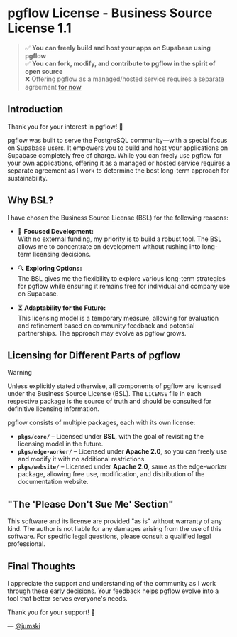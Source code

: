# pgflow License - Business Source License 1.1

> ✅ **You can freely build and host your apps on Supabase using pgflow**  
> ✅ **You can fork, modify, and contribute to pgflow in the spirit of open source**  
> ❌ Offering pgflow as a managed/hosted service requires a separate agreement **<u>for now</u>** 

## Introduction

Thank you for your interest in pgflow! 🙏

pgflow was built to serve the PostgreSQL community—with a special focus on Supabase users. It empowers you to build and host your applications on Supabase completely free of charge. While you can freely use pgflow for your own applications, offering it as a managed or hosted service requires a separate agreement as I work to determine the best long-term approach for sustainability.

## Why BSL?

I have chosen the Business Source License (BSL) for the following reasons:

- 🚀 **Focused Development:**  
  With no external funding, my priority is to build a robust tool. The BSL allows me to concentrate on development without rushing into long-term licensing decisions.

- 🔍 **Exploring Options:**  
  The BSL gives me the flexibility to explore various long-term strategies for pgflow while ensuring it remains free for individual and company use on Supabase.

- ⏳ **Adaptability for the Future:**  
  This licensing model is a temporary measure, allowing for evaluation and refinement based on community feedback and potential partnerships. The approach may evolve as pgflow grows.

## Licensing for Different Parts of pgflow

> [!WARNING]
> Unless explicitly stated otherwise, all components of pgflow are licensed under the Business Source License (BSL). The `LICENSE` file in each respective package is the source of truth and should be consulted for definitive licensing information.

pgflow consists of multiple packages, each with its own license:

- **`pkgs/core/`** – Licensed under **BSL**, with the goal of revisiting the licensing model in the future.  
- **`pkgs/edge-worker/`** – Licensed under **Apache 2.0**, so you can freely use and modify it with no additional restrictions.
- **`pkgs/website/`** – Licensed under **Apache 2.0**, same as the edge-worker package, allowing free use, modification, and distribution of the documentation website.

## "The 'Please Don't Sue Me' Section"

This software and its license are provided "as is" without warranty of any kind. The author is not liable for any damages arising from the use of this software. For specific legal questions, please consult a qualified legal professional.

## Final Thoughts

I appreciate the support and understanding of the community as I work through these early decisions. Your feedback helps pgflow evolve into a tool that better serves everyone's needs.

Thank you for your support! 💚

— [@jumski](https://github.com/jumski)
